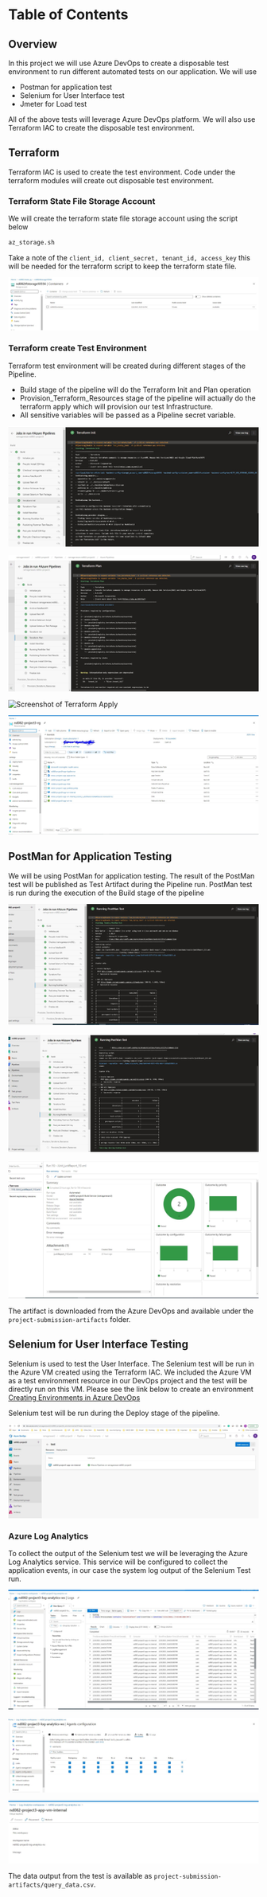 # Table of Contents

## Overview

In this project we will use Azure DevOps to create a disposable test environment to run different automated tests on our application. We will use

- Postman for application test
- Selenium for User Interface test
- Jmeter for Load test

All of the above tests will leverage Azure DevOps platform. We will also use Terraform IAC to create the disposable test environment.

## Terraform

Terraform IAC is used to create the test environment. Code under the terraform modules will create out disposable test environment.

### Terraform State File Storage Account

We will create the terraform state file storage account using the script below

```bash
az_storage.sh
```

Take a note of the `client_id, client_secret, tenant_id, access_key` this will be needed for the terraform script to keep the terraform state file.

![Screenshot of Terraform Storage](screenshots/Terraform_Storage.JPG)

### Terraform create Test Environment

Terraform test environment will be created during different stages of the Pipeline.

- Build stage of the pipeline will do the Terraform Init and Plan operation
- Provision_Terraform_Resources stage of the pipeline will actually do the terraform apply which will provision our test Infrastructure.
- All sensitive variables will be passed as a Pipeline secret variable. 

![Screenshot of Terraform Init](screenshots/Terraform_Init.JPG)

![Screenshot of Terraform Plan](screenshots/Terraform_Plan.JPG)

![Screenshot of Terraform Apply](screenshots/Terraform_Apply.JPG)

![Screenshot of Terraform Infra](screenshots/Terraform_Infra.JPG)

## PostMan for Application Testing

We will be using PostMan for application testing. The result of the PostMan test will be published as Test Artifact during the Pipeline run. PostMan test is run during the execution of the Build stage of the pipeline

![Screenshot of PostMan Run](screenshots/Postman_Test_1.JPG)

![Screenshot of PostMan Run](screenshots/Postman_Test_2.JPG)

![Screenshot of PostMan Artifact](screenshots/Postman_Test_3.JPG)

The artifact is downloaded from the Azure DevOps and available under the `project-submission-artifacts` folder.

## Selenium for User Interface Testing

Selenium is used to test the User Interface. The Selenium test will be run in the Azure VM created using the Terraform IAC. We included the Azure VM as a test environment resource in our DevOps project and the test will be directly run on this VM. Please see the link below to create an environment
[Creating Environments in Azure DevOps](https://docs.microsoft.com/en-us/azure/devops/pipelines/ecosystems/deploy-linux-vm?view=azure-devops&tabs=java)

Selenium test will be run during the Deploy stage of the pipeline.

![Azure Environment](screenshots/Test_Environment.JPG)

### Azure Log Analytics

To collect the output of the Selenium test we will be leveraging the Azure Log Analytics service. This service will be configured to collect the application events, in our case the system log output of the Selenium Test run.

![Selenium Log Query](screenshots/Selenium_Logs_1.JPG)

![Selenium Log AgentConfig](screenshots/Selenium_Logs_2.JPG)

![Selenium Log VM](screenshots/Selenium_Logs_3.JPG)

The data output from the test is available as `project-submission-artifacts/query_data.csv`.

